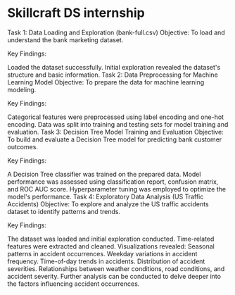 # Skillcraft DS internship 
Task 1: Data Loading and Exploration (bank-full.csv)
Objective: To load and understand the bank marketing dataset.

Key Findings:

Loaded the dataset successfully.
Initial exploration revealed the dataset's structure and basic information.
Task 2: Data Preprocessing for Machine Learning Model
Objective: To prepare the data for machine learning modeling.

Key Findings:

Categorical features were preprocessed using label encoding and one-hot encoding.
Data was split into training and testing sets for model training and evaluation.
Task 3: Decision Tree Model Training and Evaluation
Objective: To build and evaluate a Decision Tree model for predicting bank customer outcomes.

Key Findings:

A Decision Tree classifier was trained on the prepared data.
Model performance was assessed using classification report, confusion matrix, and ROC AUC score.
Hyperparameter tuning was employed to optimize the model's performance.
Task 4: Exploratory Data Analysis (US Traffic Accidents)
Objective: To explore and analyze the US traffic accidents dataset to identify patterns and trends.

Key Findings:

The dataset was loaded and initial exploration conducted.
Time-related features were extracted and cleaned.
Visualizations revealed:
Seasonal patterns in accident occurrences.
Weekday variations in accident frequency.
Time-of-day trends in accidents.
Distribution of accident severities.
Relationships between weather conditions, road conditions, and accident severity.
Further analysis can be conducted to delve deeper into the factors influencing accident occurrences.

